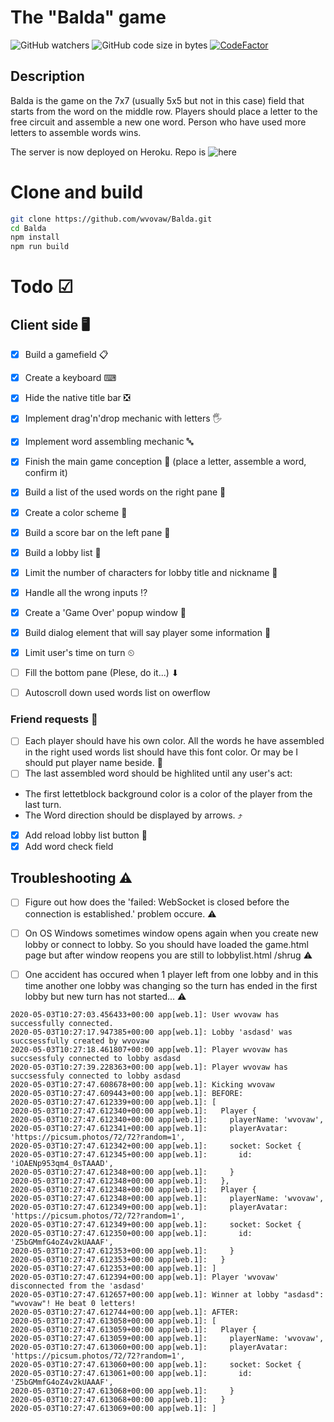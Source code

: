 # The "Balda" game

![GitHub watchers](https://img.shields.io/github/watchers/wvovaw/Balda?label=Watched&style=social)
![GitHub code size in bytes](https://img.shields.io/github/languages/code-size/wvovaw/Balda)
[![CodeFactor](https://www.codefactor.io/repository/github/wvovaw/balda/badge)](https://www.codefactor.io/repository/github/wvovaw/balda)

## Description

Balda is the game on the 7x7 (usually 5x5 but not in this case) field that starts from the word on the middle row. Players should place a letter to the free circuit and assemble a new one word. Person who have used more letters to assemble words wins.

The server is now deployed on Heroku. Repo is ![here](https://github.com/wvovaw/Balda-server)

# Clone and build

```sh
git clone https://github.com/wvovaw/Balda.git
cd Balda
npm install
npm run build
```
# Todo ☑

## Client side 🖥

- [X] Build a gamefield 📋
- [X] Create a keyboard ⌨
- [X] Hide the native title bar ❎
- [X] Implement drag'n'drop mechanic with letters 🖐
- [X] Implement word assembling mechanic 🔤
- [X] Finish the main game conception 🏁 (place a letter, assemble a word, confirm it)
- [X] Build a list of the used words on the right pane 📝
- [X] Create a color scheme 🎨
- [X] Build a score bar on the left pane 💯
- [X] Build a lobby list 🚪
- [X] Limit the number of characters for lobby title and nickname 🔢
- [X] Handle all the wrong inputs ⁉
- [X] Create a 'Game Over' popup window 🌟 
- [X] Build dialog element that will say player some information 💁
- [X] Limit user's time on turn ⏲
- [ ] Fill the bottom pane (Plese, do it...) ⬇

- [ ] Autoscroll down used words list on owerflow

### Friend requests 🙋
- [ ] Each player should have his own color. All the words he have assembled in the right used words list should have this font color. Or may be I should put player name beside. 🎨
- [ ] The last assembled word should be highlited until any user's act:
 - The first lettetblock background color is a color of the player from the last turn.
 - The Word direction should be displayed by arrows. ⤴
- [X] Add reload lobby list button 🔁
- [X] Add word check field

## Troubleshooting ⚠

- [ ] Figure out how does the 'failed: WebSocket is closed before the connection is established.' problem occure. ⚠
- [ ] On OS Windows sometimes window opens again when you create new lobby or connect to lobby. So you should  have loaded the game.html page but after window reopens you are still to lobbylist.html /shrug ⚠

- [ ] One accident has occured when 1 player left from one lobby and in this time another one lobby was changing so the turn has ended in the first lobby but new turn has not started... ⚠

```log
2020-05-03T10:27:03.456433+00:00 app[web.1]: User wvovaw has successfully connected.
2020-05-03T10:27:17.947385+00:00 app[web.1]: Lobby 'asdasd' was succsessfully created by wvovaw
2020-05-03T10:27:18.461807+00:00 app[web.1]: Player wvovaw has succsessfuly connected to lobby asdasd
2020-05-03T10:27:39.228363+00:00 app[web.1]: Player wvovaw has succsessfuly connected to lobby asdasd
2020-05-03T10:27:47.608678+00:00 app[web.1]: Kicking wvovaw
2020-05-03T10:27:47.609443+00:00 app[web.1]: BEFORE:
2020-05-03T10:27:47.612339+00:00 app[web.1]: [
2020-05-03T10:27:47.612340+00:00 app[web.1]:   Player {
2020-05-03T10:27:47.612340+00:00 app[web.1]:     playerName: 'wvovaw',
2020-05-03T10:27:47.612341+00:00 app[web.1]:     playerAvatar: 'https://picsum.photos/72/72?random=1',
2020-05-03T10:27:47.612342+00:00 app[web.1]:     socket: Socket {
2020-05-03T10:27:47.612345+00:00 app[web.1]:       id: 'iOAENp953qm4_0sTAAAD',
2020-05-03T10:27:47.612348+00:00 app[web.1]:     }
2020-05-03T10:27:47.612348+00:00 app[web.1]:   },
2020-05-03T10:27:47.612348+00:00 app[web.1]:   Player {
2020-05-03T10:27:47.612348+00:00 app[web.1]:     playerName: 'wvovaw',
2020-05-03T10:27:47.612349+00:00 app[web.1]:     playerAvatar: 'https://picsum.photos/72/72?random=1',
2020-05-03T10:27:47.612349+00:00 app[web.1]:     socket: Socket {
2020-05-03T10:27:47.612350+00:00 app[web.1]:       id: 'Z5bGMmfG4oZ4v2kUAAAF',
2020-05-03T10:27:47.612353+00:00 app[web.1]:     }
2020-05-03T10:27:47.612353+00:00 app[web.1]:   }
2020-05-03T10:27:47.612353+00:00 app[web.1]: ]
2020-05-03T10:27:47.612394+00:00 app[web.1]: Player 'wvovaw' disconnected from the 'asdasd'
2020-05-03T10:27:47.612657+00:00 app[web.1]: Winner at lobby "asdasd": "wvovaw"! He beat 0 letters!
2020-05-03T10:27:47.612744+00:00 app[web.1]: AFTER:
2020-05-03T10:27:47.613058+00:00 app[web.1]: [
2020-05-03T10:27:47.613059+00:00 app[web.1]:   Player {
2020-05-03T10:27:47.613059+00:00 app[web.1]:     playerName: 'wvovaw',
2020-05-03T10:27:47.613060+00:00 app[web.1]:     playerAvatar: 'https://picsum.photos/72/72?random=1',
2020-05-03T10:27:47.613060+00:00 app[web.1]:     socket: Socket {
2020-05-03T10:27:47.613061+00:00 app[web.1]:       id: 'Z5bGMmfG4oZ4v2kUAAAF',
2020-05-03T10:27:47.613068+00:00 app[web.1]:     }
2020-05-03T10:27:47.613068+00:00 app[web.1]:   }
2020-05-03T10:27:47.613069+00:00 app[web.1]: ]
```